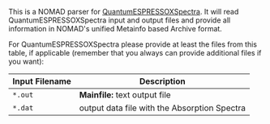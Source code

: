 This is a NOMAD parser for [QuantumESPRESSOXSpectra](https://www.quantum-espresso.org/Doc/INPUT_XSpectra.txt). It will read QuantumESPRESSOXSpectra input and
output files and provide all information in NOMAD's unified Metainfo based Archive format.

For QuantumESPRESSOXSpectra please provide at least the files from this table, if applicable
(remember that you always can provide additional files if you want):

| Input Filename | Description |
| --- | --- |
| `*.out` | **Mainfile:** text output file |
| `*.dat` | output data file with the Absorption Spectra |

